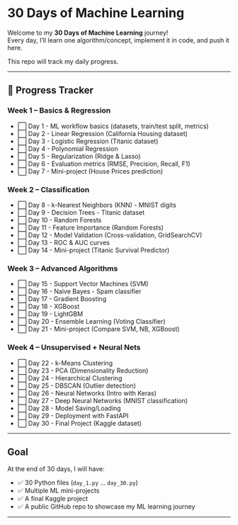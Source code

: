 # 30 Days of Machine Learning 

Welcome to my **30 Days of Machine Learning** journey!  
Every day, I’ll learn one algorithm/concept, implement it in code, and push it here.  

This repo will track my daily progress. 

---

## 📅 Progress Tracker

### Week 1 – Basics & Regression
- ⬜ Day 1 - ML workflow basics (datasets, train/test split, metrics)
- ⬜ Day 2 - Linear Regression (California Housing dataset)
- ⬜ Day 3 - Logistic Regression (Titanic dataset)
- ⬜ Day 4 - Polynomial Regression
- ⬜ Day 5 - Regularization (Ridge & Lasso)
- ⬜ Day 6 - Evaluation metrics (RMSE, Precision, Recall, F1)
- ⬜ Day 7 - Mini-project (House Prices prediction)

### Week 2 – Classification
- ⬜ Day 8 - k-Nearest Neighbors (KNN) - MNIST digits
- ⬜ Day 9 - Decision Trees - Titanic dataset
- ⬜ Day 10 - Random Forests
- ⬜ Day 11 - Feature Importance (Random Forests)
- ⬜ Day 12 - Model Validation (Cross-validation, GridSearchCV)
- ⬜ Day 13 - ROC & AUC curves
- ⬜ Day 14 - Mini-project (Titanic Survival Predictor)

### Week 3 – Advanced Algorithms
- ⬜ Day 15 - Support Vector Machines (SVM)
- ⬜ Day 16 - Naive Bayes - Spam classifier
- ⬜ Day 17 - Gradient Boosting
- ⬜ Day 18 - XGBoost
- ⬜ Day 19 - LightGBM
- ⬜ Day 20 - Ensemble Learning (Voting Classifier)
- ⬜ Day 21 - Mini-project (Compare SVM, NB, XGBoost)

### Week 4 – Unsupervised + Neural Nets
- ⬜ Day 22 - k-Means Clustering
- ⬜ Day 23 - PCA (Dimensionality Reduction)
- ⬜ Day 24 - Hierarchical Clustering
- ⬜ Day 25 - DBSCAN (Outlier detection)
- ⬜ Day 26 - Neural Networks (Intro with Keras)
- ⬜ Day 27 - Deep Neural Networks (MNIST classification)
- ⬜ Day 28 - Model Saving/Loading
- ⬜ Day 29 - Deployment with FastAPI
- ⬜ Day 30 - Final Project (Kaggle dataset)

---

## Goal
At the end of 30 days, I will have:
- ✅ 30 Python files (`day_1.py` … `day_30.py`)
- ✅ Multiple ML mini-projects
- ✅ A final Kaggle project
- ✅ A public GitHub repo to showcase my ML learning journey

---



